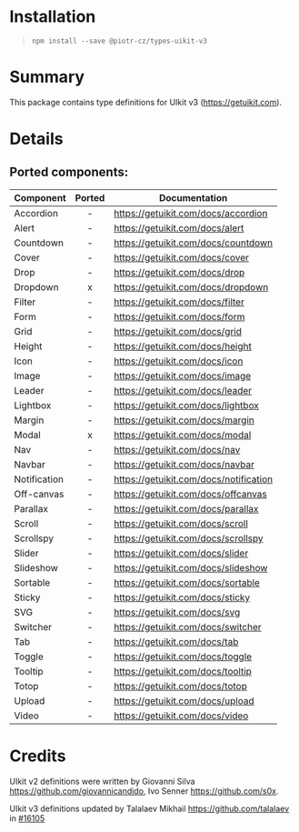# Installation
> `npm install --save @piotr-cz/types-uikit-v3`

# Summary
This package contains type definitions for UIkit v3 (https://getuikit.com).

# Details

## Ported components:

Component    | Ported | Documentation
-------------|:------:|--------------
Accordion    | -      | https://getuikit.com/docs/accordion
Alert        | -      | https://getuikit.com/docs/alert
Countdown    | -      | https://getuikit.com/docs/countdown
Cover        | -      | https://getuikit.com/docs/cover
Drop         | -      | https://getuikit.com/docs/drop
Dropdown     | x      | https://getuikit.com/docs/dropdown
Filter       | -      | https://getuikit.com/docs/filter
Form         | -      | https://getuikit.com/docs/form
Grid         | -      | https://getuikit.com/docs/grid
Height       | -      | https://getuikit.com/docs/height
Icon         | -      | https://getuikit.com/docs/icon
Image        | -      | https://getuikit.com/docs/image
Leader       | -      | https://getuikit.com/docs/leader
Lightbox     | -      | https://getuikit.com/docs/lightbox
Margin       | -      | https://getuikit.com/docs/margin
Modal        | x      | https://getuikit.com/docs/modal
Nav          | -      | https://getuikit.com/docs/nav
Navbar       | -      | https://getuikit.com/docs/navbar
Notification | -      | https://getuikit.com/docs/notification
Off-canvas   | -      | https://getuikit.com/docs/offcanvas
Parallax     | -      | https://getuikit.com/docs/parallax
Scroll       | -      | https://getuikit.com/docs/scroll
Scrollspy    | -      | https://getuikit.com/docs/scrollspy
Slider       | -      | https://getuikit.com/docs/slider
Slideshow    | -      | https://getuikit.com/docs/slideshow
Sortable     | -      | https://getuikit.com/docs/sortable
Sticky       | -      | https://getuikit.com/docs/sticky
SVG          | -      | https://getuikit.com/docs/svg
Switcher     | -      | https://getuikit.com/docs/switcher
Tab          | -      | https://getuikit.com/docs/tab
Toggle       | -      | https://getuikit.com/docs/toggle
Tooltip      | -      | https://getuikit.com/docs/tooltip
Totop        | -      | https://getuikit.com/docs/totop
Upload       | -      | https://getuikit.com/docs/upload
Video        | -      | https://getuikit.com/docs/video

# Credits

UIkit v2 definitions were written by Giovanni Silva <https://github.com/giovannicandido>, Ivo Senner <https://github.com/s0x>.

UIkit v3 definitions updated by Talalaev Mikhail https://github.com/talalaev in [#16105](https://github.com/DefinitelyTyped/DefinitelyTyped/pull/16105)
